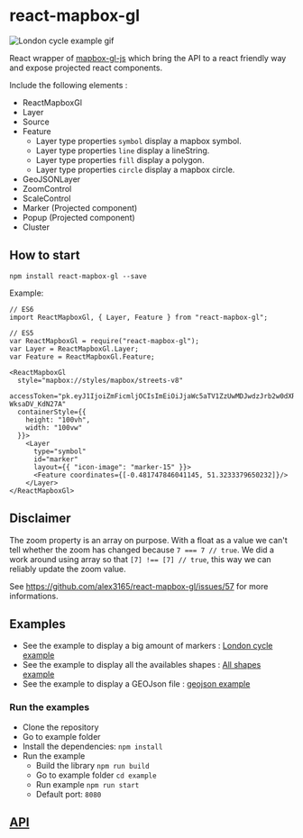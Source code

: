 # react-mapbox-gl

![London cycle example gif](docs/london-cycle-example.gif "London cycle example gif")

React wrapper of [mapbox-gl-js](https://www.mapbox.com/mapbox-gl-js/api/) which bring the API to a react friendly way and expose projected react components.

Include the following elements :
- ReactMapboxGl
- Layer
- Source
- Feature
  - Layer type properties `symbol` display a mapbox symbol.
  - Layer type properties `line` display a lineString.
  - Layer type properties `fill` display a polygon.
  - Layer type properties `circle` display a mapbox circle.
- GeoJSONLayer
- ZoomControl
- ScaleControl
- Marker (Projected component)
- Popup (Projected component)
- Cluster

## How to start

```
npm install react-mapbox-gl --save
```

Example:

```
// ES6
import ReactMapboxGl, { Layer, Feature } from "react-mapbox-gl";

// ES5
var ReactMapboxGl = require("react-mapbox-gl");
var Layer = ReactMapboxGl.Layer;
var Feature = ReactMapboxGl.Feature;

<ReactMapboxGl
  style="mapbox://styles/mapbox/streets-v8"
  accessToken="pk.eyJ1IjoiZmFicmljOCIsImEiOiJjaWc5aTV1ZzUwMDJwdzJrb2w0dXRmc2d0In0.p6GGlfyV-WksaDV_KdN27A"
  containerStyle={{
    height: "100vh",
    width: "100vw"
  }}>
    <Layer
      type="symbol"
      id="marker"
      layout={{ "icon-image": "marker-15" }}>
      <Feature coordinates={[-0.481747846041145, 51.3233379650232]}/>
    </Layer>
</ReactMapboxGl>
```

## Disclaimer

The zoom property is an array on purpose. With a float as a value we can't tell whether the zoom has changed because `7 === 7 // true`. We did a work around using array so that `[7] !== [7] // true`, this way we can reliably update the zoom value.

See https://github.com/alex3165/react-mapbox-gl/issues/57 for more informations.

## Examples

- See the example to display a big amount of markers : [London cycle example](example/src/london-cycle.js)
- See the example to display all the availables shapes : [All shapes example](example/src/all-shapes.js)
- See the example to display a GEOJson file : [geojson example](example/src/geojson-example.js)

### Run the examples

- Clone the repository
- Go to example folder
- Install the dependencies: `npm install`
- Run the example
  - Build the library `npm run build`
  - Go to example folder `cd example`
  - Run example `npm run start`
  - Default port: `8080`

## [API](docs/API.md)

